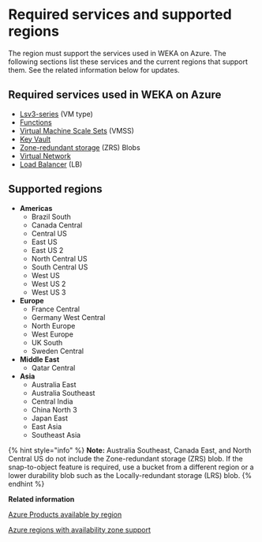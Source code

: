 # Required services and supported regions

The region must support the services used in WEKA on Azure. The following sections list these services and the current regions that support them. See the related information below for updates.

## Required services used in WEKA on Azure

* [Lsv3-series](https://learn.microsoft.com/en-us/azure/virtual-machines/lsv3-series) (VM type)
* [Functions](https://learn.microsoft.com/en-us/azure/azure-functions/)
* [Virtual Machine Scale Sets](https://learn.microsoft.com/en-us/azure/virtual-machine-scale-sets/) (VMSS)
* [Key Vault](https://learn.microsoft.com/en-us/azure/key-vault/general/)
* [Zone-redundant storage](https://learn.microsoft.com/en-us/azure/storage/common/storage-redundancy#zone-redundant-storage) (ZRS) Blobs
* [Virtual Network](https://learn.microsoft.com/en-us/azure/virtual-network/)
* [Load Balancer](https://learn.microsoft.com/en-us/azure/load-balancer/) (LB)

## Supported regions

* **Americas**
  * Brazil South
  * Canada Central
  * Central US
  * East US
  * East US 2
  * North Central US
  * South Central US
  * West US
  * West US 2
  * West US 3
* **Europe**
  * France Central
  * Germany West Central
  * North Europe
  * West Europe
  * UK South
  * Sweden Central
* **Middle East**
  * Qatar Central
* **Asia**
  * Australia East
  * Australia Southeast
  * Central India
  * China North 3
  * Japan East
  * East Asia
  * Southeast Asia

{% hint style="info" %}
**Note:** Australia Southeast, Canada East, and North Central US do not include the Zone-redundant storage (ZRS) blob. If the snap-to-object feature is required, use a bucket from a different region or a lower durability blob such as the Locally-redundant storage (LRS) blob.
{% endhint %}



**Related information**

[Azure Products available by region](https://azure.microsoft.com/en-us/explore/global-infrastructure/products-by-region/?products=storage)

[Azure regions with availability zone support](https://learn.microsoft.com/en-us/azure/reliability/availability-zones-service-support#azure-regions-with-availability-zone-support)
